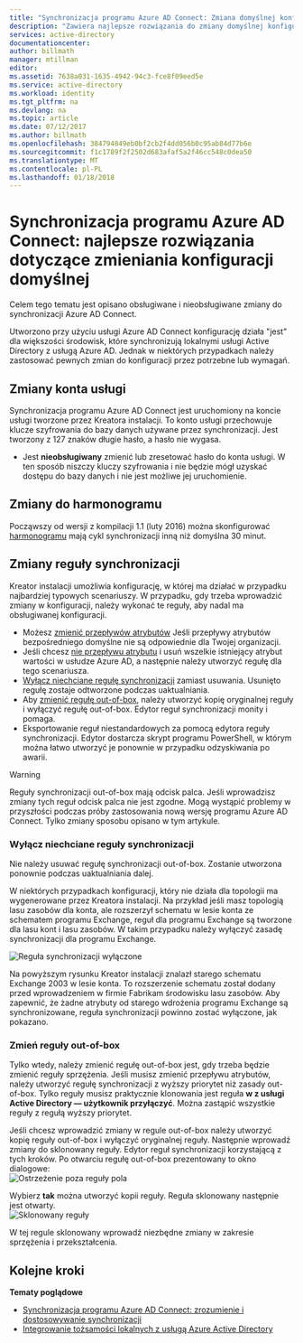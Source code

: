 ```yaml
---
title: "Synchronizacja programu Azure AD Connect: Zmiana domyślnej konfiguracji | Dokumentacja firmy Microsoft"
description: "Zawiera najlepsze rozwiązania do zmiany domyślnej konfiguracji synchronizacji usługi Azure AD Connect."
services: active-directory
documentationcenter: 
author: billmath
manager: mtillman
editor: 
ms.assetid: 7638a031-1635-4942-94c3-fce8f09eed5e
ms.service: active-directory
ms.workload: identity
ms.tgt_pltfrm: na
ms.devlang: na
ms.topic: article
ms.date: 07/12/2017
ms.author: billmath
ms.openlocfilehash: 384794849eb0bf2cb2f4dd056b0c95ab84d77b6e
ms.sourcegitcommit: f1c1789f2f2502d683afaf5a2f46cc548c0dea50
ms.translationtype: MT
ms.contentlocale: pl-PL
ms.lasthandoff: 01/18/2018
---
```

# <a name="azure-ad-connect-sync-best-practices-for-changing-the-default-configuration"></a>Synchronizacja programu Azure AD Connect: najlepsze rozwiązania dotyczące zmieniania konfiguracji domyślnej
Celem tego tematu jest opisano obsługiwane i nieobsługiwane zmiany do synchronizacji Azure AD Connect.

Utworzono przy użyciu usługi Azure AD Connect konfigurację działa "jest" dla większości środowisk, które synchronizują lokalnymi usługi Active Directory z usługą Azure AD. Jednak w niektórych przypadkach należy zastosować pewnych zmian do konfiguracji przez potrzebne lub wymagań.

## <a name="changes-to-the-service-account"></a>Zmiany konta usługi
Synchronizacja programu Azure AD Connect jest uruchomiony na koncie usługi tworzone przez Kreatora instalacji. To konto usługi przechowuje klucze szyfrowania do bazy danych używane przez synchronizacji. Jest tworzony z 127 znaków długie hasło, a hasło nie wygasa.

* Jest **nieobsługiwany** zmienić lub zresetować hasło do konta usługi. W ten sposób niszczy kluczy szyfrowania i nie będzie mógł uzyskać dostępu do bazy danych i nie jest możliwe jej uruchomienie.

## <a name="changes-to-the-scheduler"></a>Zmiany do harmonogramu
Począwszy od wersji z kompilacji 1.1 (luty 2016) można skonfigurować [harmonogramu](active-directory-aadconnectsync-feature-scheduler.md) mają cykl synchronizacji inną niż domyślna 30 minut.

## <a name="changes-to-synchronization-rules"></a>Zmiany reguły synchronizacji
Kreator instalacji umożliwia konfigurację, w której ma działać w przypadku najbardziej typowych scenariuszy. W przypadku, gdy trzeba wprowadzić zmiany w konfiguracji, należy wykonać te reguły, aby nadal ma obsługiwanej konfiguracji.

* Możesz [zmienić przepływów atrybutów](active-directory-aadconnectsync-change-the-configuration.md#other-common-attribute-flow-changes) Jeśli przepływy atrybutów bezpośredniego domyślne nie są odpowiednie dla Twojej organizacji.
* Jeśli chcesz [nie przepływu atrybutu](active-directory-aadconnectsync-change-the-configuration.md#do-not-flow-an-attribute) i usuń wszelkie istniejący atrybut wartości w usłudze Azure AD, a następnie należy utworzyć regułę dla tego scenariusza.
* [Wyłącz niechciane regułę synchronizacji](#disable-an-unwanted-sync-rule) zamiast usuwania. Usunięto regułę zostaje odtworzone podczas uaktualniania.
* Aby [zmienić regułę out-of-box](#change-an-out-of-box-rule), należy utworzyć kopię oryginalnej reguły i wyłączyć regułę out-of-box. Edytor reguł synchronizacji monity i pomaga.
* Eksportowanie reguł niestandardowych za pomocą edytora reguły synchronizacji. Edytor dostarcza skrypt programu PowerShell, w którym można łatwo utworzyć je ponownie w przypadku odzyskiwania po awarii.

> [!WARNING]
> Reguły synchronizacji out-of-box mają odcisk palca. Jeśli wprowadzisz zmiany tych reguł odcisk palca nie jest zgodne. Mogą wystąpić problemy w przyszłości podczas próby zastosowania nową wersję programu Azure AD Connect. Tylko zmiany sposobu opisano w tym artykule.

### <a name="disable-an-unwanted-sync-rule"></a>Wyłącz niechciane reguły synchronizacji
Nie należy usuwać regułę synchronizacji out-of-box. Zostanie utworzona ponownie podczas uaktualniania dalej.

W niektórych przypadkach konfiguracji, który nie działa dla topologii ma wygenerowane przez Kreatora instalacji. Na przykład jeśli masz topologią lasu zasobów dla konta, ale rozszerzył schematu w lesie konta ze schematem programu Exchange, reguł dla programu Exchange są tworzone dla lasu kont i lasu zasobów. W takim przypadku należy wyłączyć zasadę synchronizacji dla programu Exchange.

![Reguła synchronizacji wyłączone](./media/active-directory-aadconnectsync-best-practices-changing-default-configuration/exchangedisabledrule.png)

Na powyższym rysunku Kreator instalacji znalazł starego schematu Exchange 2003 w lesie konta. To rozszerzenie schematu został dodany przed wprowadzeniem w firmie Fabrikam środowisku lasu zasobów. Aby zapewnić, że żadne atrybuty od starego wdrożenia programu Exchange są synchronizowane, reguła synchronizacji powinno zostać wyłączone, jak pokazano.

### <a name="change-an-out-of-box-rule"></a>Zmień reguły out-of-box
Tylko wtedy, należy zmienić regułę out-of-box jest, gdy trzeba będzie zmienić reguły sprzężenia. Jeśli musisz zmienić przepływu atrybutów, należy utworzyć regułę synchronizacji z wyższy priorytet niż zasady out-of-box. Tylko reguły musisz praktycznie klonowania jest reguła **w z usługi Active Directory — użytkownik przyłączyć**. Można zastąpić wszystkie reguły z regułą wyższy priorytet.

Jeśli chcesz wprowadzić zmiany w regule out-of-box należy utworzyć kopię reguły out-of-box i wyłączyć oryginalnej reguły. Następnie wprowadź zmiany do sklonowany reguły. Edytor reguł synchronizacji korzystającą z tych kroków. Po otwarciu regułę out-of-box prezentowany to okno dialogowe:  
![Ostrzeżenie poza reguły pola](./media/active-directory-aadconnectsync-best-practices-changing-default-configuration/warningoutofboxrule.png)

Wybierz **tak** można utworzyć kopii reguły. Reguła sklonowany następnie jest otwarty.  
![Sklonowany reguły](./media/active-directory-aadconnectsync-best-practices-changing-default-configuration/clonedrule.png)

W tej regule sklonowany wprowadź niezbędne zmiany w zakresie sprzężenia i przekształcenia.

## <a name="next-steps"></a>Kolejne kroki
**Tematy poglądowe**

* [Synchronizacja programu Azure AD Connect: zrozumienie i dostosowywanie synchronizacji](active-directory-aadconnectsync-whatis.md)
* [Integrowanie tożsamości lokalnych z usługą Azure Active Directory](active-directory-aadconnect.md)
